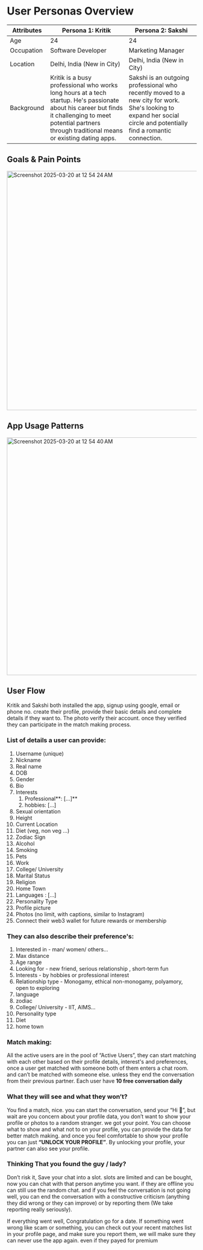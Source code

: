# User Personas Overview

| **Attributes** | **Persona 1: Kritik** | **Persona 2: Sakshi** |
| --- | --- | --- |
| Age | 24 | 24 |
| Occupation | Software Developer | Marketing Manager |
| Location | Delhi, India (New in City) | Delhi, India (New in City) |
| Background | Kritik is a busy professional who works long hours at a tech startup. He's passionate about his career but finds it challenging to meet potential partners through traditional means or existing dating apps.  | Sakshi is an outgoing professional who recently moved to a new city for work. She's looking to expand her social circle and potentially find a romantic connection. |

## Goals & Pain Points
<img width="633" alt="Screenshot 2025-03-20 at 12 54 24 AM" src="https://github.com/user-attachments/assets/573d8469-dea2-4713-9076-655489d37637" />


## App Usage Patterns
<img width="629" alt="Screenshot 2025-03-20 at 12 54 40 AM" src="https://github.com/user-attachments/assets/86788ca4-d10b-4552-9577-54092096a992" />


## User Flow

Kritik and Sakshi both installed the app, signup using google, email or phone no. create their profile, provide their basic details and complete details if they want to. The photo verify their account. once they verified they can participate in the match making process.

### List of details a user can provide:

1. Username (unique)
2. Nickname
3. Real name
4. DOB
5. Gender
6. Bio
7. Interests 
    1. Professional**:  […]**
    2. hobbies: […]
8. Sexual orientation
9. Height
10. Current Location
11. Diet (veg, non veg …)
12. Zodiac Sign
13. Alcohol
14. Smoking
15. Pets
16. Work 
17. College/ University
18. Marital Status
19. Religion
20. Home Town
21. Languages : […]
22. Personality Type
23. Profile picture
24. Photos (no limit, with captions, similar to Instagram)
25. Connect their web3 wallet for future rewards or membership

### They can also describe their preference's:

1. Interested in - man/ women/ others…
2. Max distance
3. Age range
4. Looking for - new friend, serious relationship , short-term fun
5. Interests - by hobbies or professional interest 
6. Relationship type - Monogamy, ethical non-monogamy, polyamory, open to exploring
7. language
8. zodiac
9. College/ University - IIT, AIMS…
10. Personality type 
11. Diet
12. home town

### Match making:

All the active users are in the pool of “Active Users”, they can start matching with each other based on their profile details, interest's and preferences, once a user get matched with someone both of them enters a chat room. and can’t be matched with someone else. unless they end the conversation from their previous partner. Each user have **10 free conversation daily**

### What they will see and what they won’t?

You find a match, nice. you can start the conversation, send your “Hi 👋”, but wait are you concern about your profile data, you don’t want to show your profile or photos to a random stranger. we got your point. You can choose what to show and what not to on your profile, you can provide the data for better match making. and once you feel comfortable to show your profile you can just **“UNLOCK YOUR PROFILE”**.  By unlocking your profile, your partner can also see your profile.

### Thinking That you found the guy / lady?

Don’t risk it, Save your chat into a slot. slots are limited and can be bought, now you can chat with that person anytime you want. if they are offline you can still use the random chat. and if you feel the conversation is not going well, you can end the conversation with a constructive criticism (anything they did wrong or they can improve) or by reporting them (We take reporting really seriously).

If everything went well, Congratulation go for a date. If something went wrong like scam or something, you can check out your recent matches list in your profile page, and make sure you report them, we will make sure they can never use the app again. even if they payed for premium
